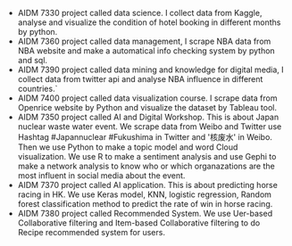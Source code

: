 - AIDM 7330 project called data science. I collect data from Kaggle, analyse and visualize the condition of hotel booking in different months by python.
- AIDM 7360 project called data management, I scrape NBA data from NBA website and make a automatical info checking system by python and sql.
- AIDM 7390 project called data mining and knowledge for digital media, I collect data from twitter api and analyse NBA influence in different countries.`
- AIDM 7400 project called data visualization course. I scrape data from Openrice website by Python and visualize the dataset by Tableau tool.
- AIDM 7350 project called AI and Digital Workshop. This is about Japan nuclear waste water event. We scrape data from Weibo and Twitter use Hashtag #Japannuclear
#Fukushima in Twitter and '核废水' in Weibo. Then we use Python to make a topic model and word Cloud visualization. We use R to make a sentiment analysis and use Gephi to make a network analysis to know who or which organazations are the most influent in social media about the event.
- AIDM 7370 project called AI application. This is about predicting horse racing in HK. We use Keras model, KNN, logistic regression, Random forest classification method to predict the rate of win in horse racing.
- AIDM 7380 project called Recommended System. We use Uer-based Collaborative filtering and Item-based Collaborative filtering to do Recipe recommended system for users.
